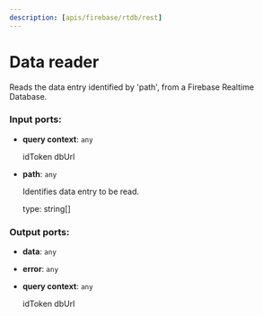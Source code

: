 ```yaml
---
description: [apis/firebase/rtdb/rest]
---
```


# Data reader

Reads the data entry identified by 'path', from a Firebase Realtime Database.

### Input ports:

* __query context__: `any`

    idToken
    dbUrl


* __path__: `any`

    Identifies data entry to be read.
    
    type: string[]

### Output ports:

* __data__: `any`


* __error__: `any`


* __query context__: `any`

    idToken
    dbUrl

